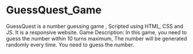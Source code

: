 # GuessQuest_Game
GuessQuest is a number guessing game , Scripted using HTML, CSS and JS. It is a responsive website. Game Description: In this game, you need to guess the number within 10 turns maximum, The number will be generated randomly every time. You need to guess the number.
